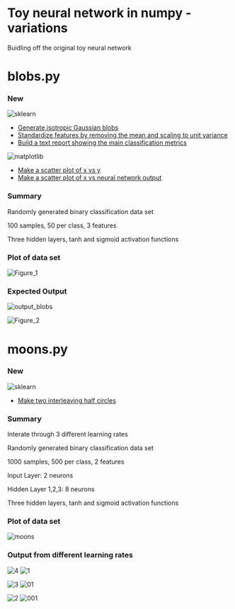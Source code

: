 # Toy neural network in numpy - variations

Buidling off the original toy neural network

# blobs.py

### New

![sklearn](http://scikit-learn.org/stable/_static/scikit-learn-logo-small.png)

- [Generate isotropic Gaussian blobs]
- [Standardize features by removing the mean and scaling to unit variance]
- [Build a text report showing the main classification metrics]

![matplotlib](https://matplotlib.org/_static/logo2.png)

- [Make a scatter plot of x vs y]
- [Make a scatter plot of x vs neural network output]


[Generate isotropic Gaussian blobs]: http://scikit-learn.org/stable/modules/generated/sklearn.datasets.make_blobs.html

[Standardize features by removing the mean and scaling to unit variance]: http://scikit-learn.org/stable/modules/generated/sklearn.preprocessing.StandardScaler.html

[Build a text report showing the main classification metrics]: http://scikit-learn.org/stable/modules/generated/sklearn.metrics.classification_report.html

[Make a scatter plot of x vs y]: https://matplotlib.org/api/_as_gen/matplotlib.pyplot.scatter.html#matplotlib.pyplot.scatter

[Make a scatter plot of x vs neural network output]: https://matplotlib.org/api/_as_gen/matplotlib.pyplot.scatter.html#matplotlib.pyplot.scatter

### Summary

Randomly generated binary classification data set

100 samples, 50 per class, 3 features

Three hidden layers, tanh and sigmoid activation functions

### Plot of data set

![Figure_1](images/Figure_1.png) 

### Expected Output

![output_blobs](images/output_blobs.png)

![Figure_2](images/Figure_2.png)

# moons.py

### New

![sklearn](http://scikit-learn.org/stable/_static/scikit-learn-logo-small.png)

- [Make two interleaving half circles]

[Make two interleaving half circles]: http://scikit-learn.org/stable/modules/generated/sklearn.datasets.make_moons.html

### Summary

Interate through 3 different learning rates

Randomly generated binary classification data set

1000 samples, 500 per class, 2 features

Input Layer: 2 neurons

Hidden Layer 1,2,3: 8 neurons 

Three hidden layers, tanh and sigmoid activation functions

### Plot of data set

![moons](images/moons.png) 

### Output from different learning rates

![4](images/output_4.png) 
![1](images/1.png) 

![3](images/output_3.png) 
![01](images/01.png) 

![2](images/output_2.png) 
![001](images/001.png) 


